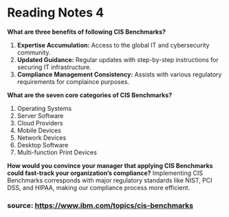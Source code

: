 # Reading Notes 4

**What are three benefits of following CIS Benchmarks?**
1. **Expertise Accumulation:** Access to the global IT and cybersecurity community.
2. **Updated Guidance:** Regular updates with step-by-step instructions for securing IT infrastructure.
3. **Compliance Management Consistency:** Assists with various regulatory requirements for complaince purposes.

**What are the seven core categories of CIS Benchmarks?**
1. Operating Systems
2. Server Software
3. Cloud Providers
4. Mobile Devices
5. Network Devices
6. Desktop Software
7. Multi-function Print Devices

**How would you convince your manager that applying CIS Benchmarks could fast-track your organization’s compliance?**
Implementing CIS Benchmarks corresponds with major regulatory standards like NIST, PCI DSS, and HIPAA, making our compliance process more efficient.

### source: https://www.ibm.com/topics/cis-benchmarks